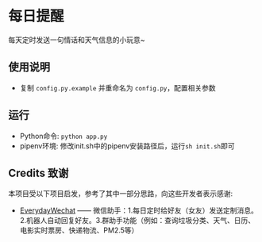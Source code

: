 # 每日提醒
每天定时发送一句情话和天气信息的小玩意~

## 使用说明
- 复制 `config.py.example` 并重命名为 `config.py`，配置相关参数

## 运行
- Python命令: `python app.py`
- pipenv环境: 修改init.sh中的pipenv安装路径后，运行`sh init.sh`即可


## Credits 致谢
本项目受以下项目启发，参考了其中一部分思路，向这些开发者表示感谢: 
-  [EverydayWechat](https://github.com/sfyc23/EverydayWechat) —— 微信助手：1.每日定时给好友（女友）发送定制消息。2.机器人自动回复好友。3.群助手功能（例如：查询垃圾分类、天气、日历、电影实时票房、快递物流、PM2.5等）

